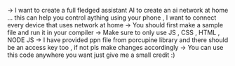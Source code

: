 -> I want to create a full fledged assistant AI to create an ai network at home ... this can help you control aything using your phone , I want to connect every  device that uses network at home 
-> You should first make a sample file and run it in your compiler 
-> Make sure to only use JS , CSS , HTML , NODE JS
-> I have provided ppn file from porcupine library and there should be an access key too , if not pls make changes accordingly
-> You can use this code anywhere you want just give me a small credit :)
